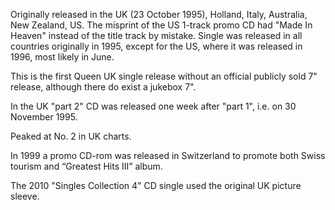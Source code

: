 Originally released in the UK (23 October 1995), Holland, Italy, Australia, New Zealand, US. The misprint of the US 1-track promo CD had "Made In Heaven" instead of the title track by mistake. Single was released in all countries originally in 1995, except for the US, where it was released in 1996, most likely in June.

This is the first Queen UK single release without an official publicly sold 7" release, although there do exist a jukebox 7".

In the UK "part 2" CD was released one week after "part 1", i.e. on 30 November 1995.

Peaked at No. 2 in UK charts.

In 1999 a promo CD-rom was released in Switzerland to promote both Swiss tourism and “Greatest Hits III” album.

The 2010 "Singles Collection 4" CD single used the original UK picture sleeve.
